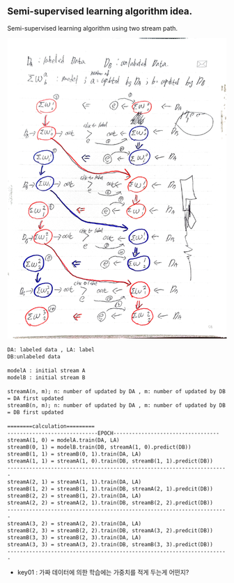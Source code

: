 ## Semi-supervised learning algorithm idea.  
Semi-supervised learning algorithm using two stream path.

![idea scratch](https://github.com/hololee/twoStreamSemiSurpervisor/blob/master/scratch.jpg?raw=true)

~~~
DA: labeled data , LA: label
DB:unlabeled data

modelA : initial stream A
modelB : initial stream B

streamA(n, m); n: number of updated by DA , m: number of updated by DB  = DA first updated
streamB(n, m); n: number of updated by DA , m: number of updated by DB  = DB first updated

========calculation=========
-----------------------------EPOCH----------------------------------
streamA(1, 0) = modelA.train(DA, LA)
streamB(0, 1) = modelB.train(DB, streamA(1, 0).predict(DB))
streamB(1, 1) = streamB(0, 1).train(DA, LA)
streamA(1, 1) = streamA(1, 0).train(DB, streamB(1, 1).predict(DB))
-----------------------------------------------------------------------
streamA(2, 1) = streamA(1, 1).train(DA, LA)
streamB(1, 2) = streamB(1, 1).train(DB, streamA(2, 1).predcit(DB))
streamB(2, 2) = streamB(1, 2).train(DA, LA)
streamA(2, 2) = streamA(2, 1).train(DB, streamB(2, 2).predict(DB))
-----------------------------------------------------------------------
streamA(3, 2) = streamA(2, 2).train(DA, LA)
streamB(2, 3) = streamB(2, 2).train(DB, streamA(3, 2).predcit(DB))
streamB(3, 3) = streamB(2, 3).train(DA, LA)
streamA(3, 3) = streamA(3, 2).train(DB, streamB(3, 3).predict(DB))
-----------------------------------------------------------------------
~~~

- key01 : 가짜 데이터에 의한 학습에는 가중치를 적게 두는게 어떤지?